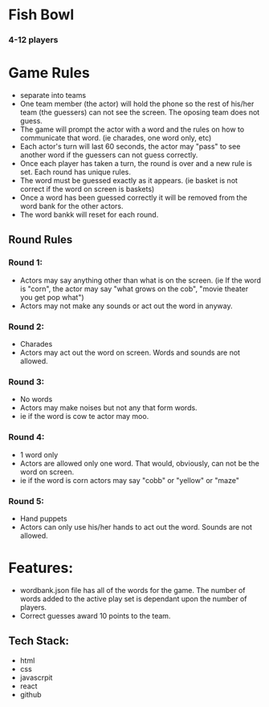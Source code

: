 # Fish Bowl
### 4-12 players

# Game Rules
- separate into teams
- One team member (the actor) will hold the phone so the rest of his/her team (the guessers) can not see the screen.  The oposing team does not guess.
- The game will prompt the actor with a word and the rules on how to communicate that word. (ie  charades, one word only, etc)
- Each actor's turn will last 60 seconds, the actor may "pass" to see another word if the guessers can not guess correctly.
- Once each player has taken a turn, the round is over and a new rule is set.  Each round has unique rules.
- The word must be guessed exactly as it appears. (ie basket is not correct if the word on screen is baskets)
- Once a word has been guessed correctly it will be removed from the word bank for the other actors.
- The word bankk will reset for each round.

## Round Rules
### Round 1:
- Actors may say anything other than what is on the screen. (ie If the word is "corn", the actor may say "what grows on the cob", "movie theater you get pop what")
- Actors may not make any sounds or act out the word in anyway.
### Round 2:
- Charades
- Actors may act out the word on screen.  Words and sounds are not allowed.
### Round 3:
- No words
- Actors may make noises but not any that form words.
- ie if the word is cow te actor may moo.
### Round 4:
- 1 word only
- Actors are allowed only one word.  That would, obviously, can not be the word on screen.
- ie if the word is corn actors may say "cobb" or "yellow" or "maze"
### Round 5:
- Hand puppets
- Actors can only use his/her hands to act out the word.  Sounds are not allowed.


# Features:
- wordbank.json file has all of the words for the game.  The number of words added to the active play set is dependant upon the number of players.
- Correct guesses award 10 points to the team.

## Tech Stack:
- html
- css
- javascrpit
- react
- github
